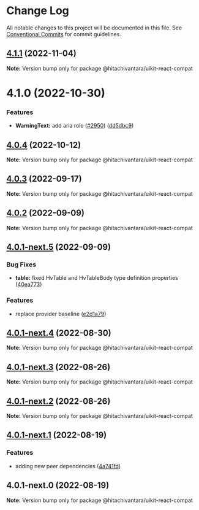 # Change Log

All notable changes to this project will be documented in this file.
See [Conventional Commits](https://conventionalcommits.org) for commit guidelines.

## [4.1.1](https://github.com/lumada-design/hv-uikit-react/compare/@hitachivantara/uikit-react-compat@4.1.0...@hitachivantara/uikit-react-compat@4.1.1) (2022-11-04)

**Note:** Version bump only for package @hitachivantara/uikit-react-compat

# 4.1.0 (2022-10-30)

### Features

- **WarningText:** add aria role ([#2950](https://github.com/lumada-design/hv-uikit-react/issues/2950)) ([dd5dbc9](https://github.com/lumada-design/hv-uikit-react/commit/dd5dbc91da99f6e8a4bda5fadc011a28100d2a33))

## [4.0.4](https://github.com/lumada-design/hv-uikit-react/compare/@hitachivantara/uikit-react-compat@4.0.3...@hitachivantara/uikit-react-compat@4.0.4) (2022-10-12)

**Note:** Version bump only for package @hitachivantara/uikit-react-compat

## [4.0.3](https://github.com/lumada-design/hv-uikit-react/compare/@hitachivantara/uikit-react-compat@4.0.2...@hitachivantara/uikit-react-compat@4.0.3) (2022-09-17)

**Note:** Version bump only for package @hitachivantara/uikit-react-compat

## [4.0.2](https://github.com/lumada-design/hv-uikit-react/compare/@hitachivantara/uikit-react-compat@4.0.1-next.5...@hitachivantara/uikit-react-compat@4.0.2) (2022-09-09)

**Note:** Version bump only for package @hitachivantara/uikit-react-compat

## [4.0.1-next.5](https://github.com/lumada-design/hv-uikit-react/compare/@hitachivantara/uikit-react-compat@4.0.1-next.4...@hitachivantara/uikit-react-compat@4.0.1-next.5) (2022-09-09)

### Bug Fixes

- **table:** fixed HvTable and HvTableBody type definition properties ([40ea773](https://github.com/lumada-design/hv-uikit-react/commit/40ea77326246eae1df675c4742e17b7e430406f1))

### Features

- replace provider baseline ([e2d1a79](https://github.com/lumada-design/hv-uikit-react/commit/e2d1a79e953ccfd85beb68674e3ef53d07e630ba))

## [4.0.1-next.4](https://github.com/lumada-design/hv-uikit-react/compare/@hitachivantara/uikit-react-compat@4.0.1-next.3...@hitachivantara/uikit-react-compat@4.0.1-next.4) (2022-08-30)

**Note:** Version bump only for package @hitachivantara/uikit-react-compat

## [4.0.1-next.3](https://github.com/lumada-design/hv-uikit-react/compare/@hitachivantara/uikit-react-compat@4.0.1-next.2...@hitachivantara/uikit-react-compat@4.0.1-next.3) (2022-08-26)

**Note:** Version bump only for package @hitachivantara/uikit-react-compat

## [4.0.1-next.2](https://github.com/lumada-design/hv-uikit-react/compare/@hitachivantara/uikit-react-compat@4.0.1-next.1...@hitachivantara/uikit-react-compat@4.0.1-next.2) (2022-08-26)

**Note:** Version bump only for package @hitachivantara/uikit-react-compat

## [4.0.1-next.1](https://github.com/lumada-design/hv-uikit-react/compare/@hitachivantara/uikit-react-compat@4.0.1-next.0...@hitachivantara/uikit-react-compat@4.0.1-next.1) (2022-08-19)

### Features

- adding new peer dependencies ([4a741fd](https://github.com/lumada-design/hv-uikit-react/commit/4a741fdc39eb37a19ecd306ff7837778293df898))

## 4.0.1-next.0 (2022-08-19)

**Note:** Version bump only for package @hitachivantara/uikit-react-compat
